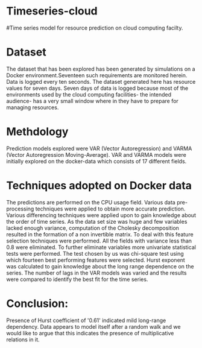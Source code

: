 # Timeseries-cloud
#Time series model for resource prediction on cloud computing facilty. 


# Dataset
The dataset that has been explored has been generated by simulations on a Docker environment.Seventeen such
requirements are monitored herein. Data is logged every ten seconds. The dataset
generated here has resource values for seven days. Seven days of data is logged
because most of the environments used by the cloud computing facilities- the
intended audience- has a very small window where in they have to prepare for
managing resources.


# Methdology

Prediction models explored were VAR (Vector Autoregression) and VARMA (Vector
Autoregression Moving-Average). VAR and VARMA models were initially explored
on the docker-data which consists of 17 different fields.

# Techniques adopted on Docker data
The predictions are performed on the CPU usage field. Various data pre-processing
techniques were applied to obtain more accurate prediction. Various differencing
techniques were applied upon to gain knowledge about the order of time series. As
the data set size was huge and few variables lacked enough variance, computation
of the Cholesky decomposition resulted in the formation of a non invertible matrix. To
deal with this feature selection techniques were performed. All the fields with
variance less than 0.8 were eliminated. To further eliminate variables more
univariate statistical tests were performed. The test chosen by us was chi-square
test using which fourteen best performing features were selected. Hurst exponent
was calculated to gain knowledge about the long range dependence on the series.
The number of lags in the VAR models was varied and the results were compared to
identify the best fit for the time series.

# Conclusion:
Presence of Hurst coefficient of '0.61' indicated mild long-range dependency. Data appears to
model itself after a random walk and we would like to argue that this indicates the
presence of multiplicative relations in it.
